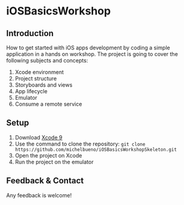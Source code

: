 # iOSBasicsWorkshop
## Introduction
How to get started with iOS apps development by coding a simple application in a hands on workshop. The project is going to cover the following subjects and concepts:

1. Xcode environment
2. Project structure
3. Storyboards and views
4. App lifecycle
5. Emulator
6. Consume a remote service

## Setup
1. Download [Xcode 9](https://download.developer.apple.com/Developer_Tools/Xcode_9/Xcode_9.xip)
2. Use the command to clone the repository: `git clone https://github.com/michelbueno/iOSBasicsWorkshopSkeleton.git`
3. Open the project on Xcode
5. Run the project on the emulator

## Feedback & Contact
Any feedback is welcome!
